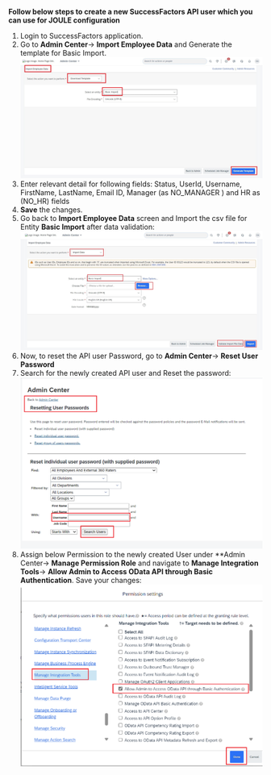 **Follow below steps to create a new SuccessFactors API user which you can use for JOULE configuration**
1. Login to SuccessFactors application.
2. Go to **Admin Center**-> **Import Employee Data** and Generate the template for Basic Import.
![Create_API_User](1download_template.jpg)
3. Enter relevant detail for following fields:
Status, UserId, Username, FirstName, LastName, Email ID, Manager (as NO_MANAGER ) and HR as (NO_HR) fields
4. **Save** the changes.
5. Go back to **Import Employee Data** screen and Import the csv file for Entity **Basic Import** after data validation:
![Create_API_User](2Basic_Import.jpg)
6. Now, to reset the API user Password, go to **Admin Center**-> **Reset User Password**
7. Search for the newly created API user and Reset the password:
![Create_API_User](3reset_password.jpg)
8. Assign below Permission to the newly created User under **Admin Center-> **Manage Permission Role** and navigate to **Manage Integration Tools**-> **Allow Admin to Access OData API through Basic Authentication**. Save your changes:
![Create_API_User](1API_Permission.jpg)
